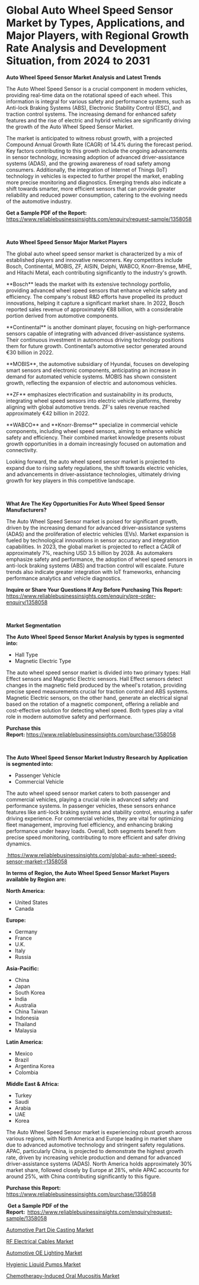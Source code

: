 <p><h1>Global Auto Wheel Speed Sensor Market by Types, Applications, and Major Players, with Regional Growth Rate Analysis and Development Situation, from 2024 to 2031</h1></p><p><strong>Auto Wheel Speed Sensor Market Analysis and Latest Trends</strong></p>
<p><p>The Auto Wheel Speed Sensor is a crucial component in modern vehicles, providing real-time data on the rotational speed of each wheel. This information is integral for various safety and performance systems, such as Anti-lock Braking Systems (ABS), Electronic Stability Control (ESC), and traction control systems. The increasing demand for enhanced safety features and the rise of electric and hybrid vehicles are significantly driving the growth of the Auto Wheel Speed Sensor Market.</p><p>The market is anticipated to witness robust growth, with a projected Compound Annual Growth Rate (CAGR) of 14.4% during the forecast period. Key factors contributing to this growth include the ongoing advancements in sensor technology, increasing adoption of advanced driver-assistance systems (ADAS), and the growing awareness of road safety among consumers. Additionally, the integration of Internet of Things (IoT) technology in vehicles is expected to further propel the market, enabling more precise monitoring and diagnostics. Emerging trends also indicate a shift towards smarter, more efficient sensors that can provide greater reliability and reduced power consumption, catering to the evolving needs of the automotive industry.</p></p>
<p><strong>Get a Sample PDF of the Report:&nbsp;</strong> <a href="https://www.reliablebusinessinsights.com/enquiry/request-sample/1358058?utm_campaign=60&utm_medium=2&utm_source=Github&utm_content=ia&utm_term=03112024&utm_id=auto-wheel-speed-sensor">https://www.reliablebusinessinsights.com/enquiry/request-sample/1358058</a></p>
<p>&nbsp;</p>
<p><strong>Auto Wheel Speed Sensor Major Market Players</strong></p>
<p><p>The global auto wheel speed sensor market is characterized by a mix of established players and innovative newcomers. Key competitors include Bosch, Continental, MOBIS, ZF, AISIN, Delphi, WABCO, Knorr-Bremse, MHE, and Hitachi Metal, each contributing significantly to the industry's growth.</p><p>**Bosch** leads the market with its extensive technology portfolio, providing advanced wheel speed sensors that enhance vehicle safety and efficiency. The company's robust R&D efforts have propelled its product innovations, helping it capture a significant market share. In 2022, Bosch reported sales revenue of approximately €88 billion, with a considerable portion derived from automotive components.</p><p>**Continental** is another dominant player, focusing on high-performance sensors capable of integrating with advanced driver-assistance systems. Their continuous investment in autonomous driving technology positions them for future growth. Continental’s automotive sector generated around €30 billion in 2022.</p><p>**MOBIS**, the automotive subsidiary of Hyundai, focuses on developing smart sensors and electronic components, anticipating an increase in demand for automated vehicle systems. MOBIS has shown consistent growth, reflecting the expansion of electric and autonomous vehicles. </p><p>**ZF** emphasizes electrification and sustainability in its products, integrating wheel speed sensors into electric vehicle platforms, thereby aligning with global automotive trends. ZF's sales revenue reached approximately €42 billion in 2022.</p><p>**WABCO** and **Knorr-Bremse** specialize in commercial vehicle components, including wheel speed sensors, aiming to enhance vehicle safety and efficiency. Their combined market knowledge presents robust growth opportunities in a domain increasingly focused on automation and connectivity.</p><p>Looking forward, the auto wheel speed sensor market is projected to expand due to rising safety regulations, the shift towards electric vehicles, and advancements in driver-assistance technologies, ultimately driving growth for key players in this competitive landscape.</p></p>
<p>&nbsp;</p>
<p><strong>What Are The Key Opportunities For Auto Wheel Speed Sensor Manufacturers?</strong></p>
<p><p>The Auto Wheel Speed Sensor market is poised for significant growth, driven by the increasing demand for advanced driver-assistance systems (ADAS) and the proliferation of electric vehicles (EVs). Market expansion is fueled by technological innovations in sensor accuracy and integration capabilities. In 2023, the global market is projected to reflect a CAGR of approximately 7%, reaching USD 3.5 billion by 2028. As automakers emphasize safety and performance, the adoption of wheel speed sensors in anti-lock braking systems (ABS) and traction control will escalate. Future trends also indicate greater integration with IoT frameworks, enhancing performance analytics and vehicle diagnostics.</p></p>
<p><strong>Inquire or Share Your Questions If Any Before Purchasing This Report:</strong> <a href="https://www.reliablebusinessinsights.com/enquiry/pre-order-enquiry/1358058?utm_campaign=60&utm_medium=2&utm_source=Github&utm_content=ia&utm_term=03112024&utm_id=auto-wheel-speed-sensor">https://www.reliablebusinessinsights.com/enquiry/pre-order-enquiry/1358058</a></p>
<p>&nbsp;</p>
<p><strong>Market Segmentation</strong></p>
<p><strong>The Auto Wheel Speed Sensor Market Analysis by types is segmented into:</strong></p>
<p><ul><li>Hall Type</li><li>Magnetic Electric Type</li></ul></p>
<p><p>The auto wheel speed sensor market is divided into two primary types: Hall Effect sensors and Magnetic Electric sensors. Hall Effect sensors detect changes in the magnetic field produced by the wheel's rotation, providing precise speed measurements crucial for traction control and ABS systems. Magnetic Electric sensors, on the other hand, generate an electrical signal based on the rotation of a magnetic component, offering a reliable and cost-effective solution for detecting wheel speed. Both types play a vital role in modern automotive safety and performance.</p></p>
<p><strong>Purchase this Report:&nbsp;</strong><a href="https://www.reliablebusinessinsights.com/purchase/1358058?utm_campaign=60&utm_medium=2&utm_source=Github&utm_content=ia&utm_term=03112024&utm_id=auto-wheel-speed-sensor">https://www.reliablebusinessinsights.com/purchase/1358058</a></p>
<p>&nbsp;</p>
<p><strong>The Auto Wheel Speed Sensor Market Industry Research by Application is segmented into:</strong></p>
<p><ul><li>Passenger Vehicle</li><li>Commercial Vehicle</li></ul></p>
<p><p>The auto wheel speed sensor market caters to both passenger and commercial vehicles, playing a crucial role in advanced safety and performance systems. In passenger vehicles, these sensors enhance features like anti-lock braking systems and stability control, ensuring a safer driving experience. For commercial vehicles, they are vital for optimizing fleet management, improving fuel efficiency, and enhancing braking performance under heavy loads. Overall, both segments benefit from precise speed monitoring, contributing to more efficient and safer driving dynamics.</p></p>
<p><a href="https://www.reliablebusinessinsights.com/global-auto-wheel-speed-sensor-market-r1358058?utm_campaign=60&utm_medium=2&utm_source=Github&utm_content=ia&utm_term=03112024&utm_id=auto-wheel-speed-sensor">&nbsp;https://www.reliablebusinessinsights.com/global-auto-wheel-speed-sensor-market-r1358058</a></p>
<p><strong>In terms of Region, the Auto Wheel Speed Sensor Market Players available by Region are:</strong></p>
<p>
    <p> <strong> North America: </strong>
        <ul>
            <li>United States</li>
            <li>Canada</li>
        </ul>
        </p> 
    <p> <strong> Europe: </strong>
        <ul>
            <li>Germany</li>
            <li>France</li>
            <li>U.K.</li>
            <li>Italy</li>
            <li>Russia</li>
        </ul>
        </p> 
    <p> <strong> Asia-Pacific: </strong>
        <ul>
            <li>China</li>
            <li>Japan</li>
            <li>South Korea</li>
            <li>India</li>
            <li>Australia</li>
            <li>China Taiwan</li>
            <li>Indonesia</li>
            <li>Thailand</li>
            <li>Malaysia</li>
        </ul>
        </p> 
    <p> <strong> Latin America: </strong>
        <ul>
            <li>Mexico</li>
            <li>Brazil</li>
            <li>Argentina Korea</li>
            <li>Colombia</li>
        </ul>
        </p> 
    <p> <strong> Middle East & Africa: </strong>
        <ul>
            <li>Turkey</li>
            <li>Saudi</li>
            <li>Arabia</li>
            <li>UAE</li>
            <li>Korea</li>
        </ul>
    </p>
    </p>
<p><p>The Auto Wheel Speed Sensor market is experiencing robust growth across various regions, with North America and Europe leading in market share due to advanced automotive technology and stringent safety regulations. APAC, particularly China, is projected to demonstrate the highest growth rate, driven by increasing vehicle production and demand for advanced driver-assistance systems (ADAS). North America holds approximately 30% market share, followed closely by Europe at 28%, while APAC accounts for around 25%, with China contributing significantly to this figure.</p></p>
<p><strong>Purchase this Report: </strong><a href="https://www.reliablebusinessinsights.com/purchase/1358058?utm_campaign=60&utm_medium=2&utm_source=Github&utm_content=ia&utm_term=03112024&utm_id=auto-wheel-speed-sensor">https://www.reliablebusinessinsights.com/purchase/1358058</a></p>
<p>&nbsp;<strong>Get a Sample PDF of the Report:&nbsp;&nbsp;</strong><a href="https://www.reliablebusinessinsights.com/enquiry/request-sample/1358058?utm_campaign=60&utm_medium=2&utm_source=Github&utm_content=ia&utm_term=03112024&utm_id=auto-wheel-speed-sensor">https://www.reliablebusinessinsights.com/enquiry/request-sample/1358058</a></p>
<p><strong></strong></p>
<p><p><a href="https://github.com/rozh43oreder/Market-Research-Report-List-1/blob/main/automotive-part-die-casting-market.md?utm_campaign=60&utm_medium=2&utm_source=Github&utm_content=ia&utm_term=03112024&utm_id=auto-wheel-speed-sensor">Automotive Part Die Casting Market</a></p><p><a href="https://www.linkedin.com/pulse/rf-electrical-cables-market-size-segmentation-trends-growth-analysis-a1vcf?utm_campaign=60&utm_medium=2&utm_source=Github&utm_content=ia&utm_term=03112024&utm_id=auto-wheel-speed-sensor">RF Electrical Cables Market</a></p><p><a href="https://github.com/liz10hnbracht/Market-Research-Report-List-1/blob/main/automotive-oe-lighting-market.md?utm_campaign=60&utm_medium=2&utm_source=Github&utm_content=ia&utm_term=03112024&utm_id=auto-wheel-speed-sensor">Automotive OE Lighting Market</a></p><p><a href="https://www.linkedin.com/pulse/hygienic-liquid-pumps-market-outlook-current-assessment-future-sr7pf?utm_campaign=60&utm_medium=2&utm_source=Github&utm_content=ia&utm_term=03112024&utm_id=auto-wheel-speed-sensor">Hygienic Liquid Pumps Market</a></p><p><a href="https://issuu.com/reportprime-2/docs/chemotherapy-induced-oral-mucositis_591caddfcfb84b?utm_campaign=60&utm_medium=2&utm_source=Github&utm_content=ia&utm_term=03112024&utm_id=auto-wheel-speed-sensor">Chemotherapy-Induced Oral Mucositis Market</a></p></p>